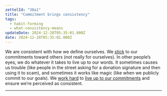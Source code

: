```yaml
---
zettelId: "38a1"
title: "Commitment brings consistency"
tags:
  - habit-forming
  - what-consistency-means
updateDate: 2024-12-28T05:35:01.000Z
date: 2024-12-28T05:35:01.000Z
---
```


We are consistent with how we define ourselves. We [stick](/notes/25a/) to our commitments toward others (not really for ourselves). In other people’s eyes, we do whatever it takes to live up to our words. It sometimes causes us trouble (like people in the street asking for a donation signature and then using it to scam), and sometimes it works like magic (like when we publicly commit to our goals). We [work hard](/notes/25/) to [live up to our commitments](/notes/52c/) and ensure we’re perceived as consistent.

---
